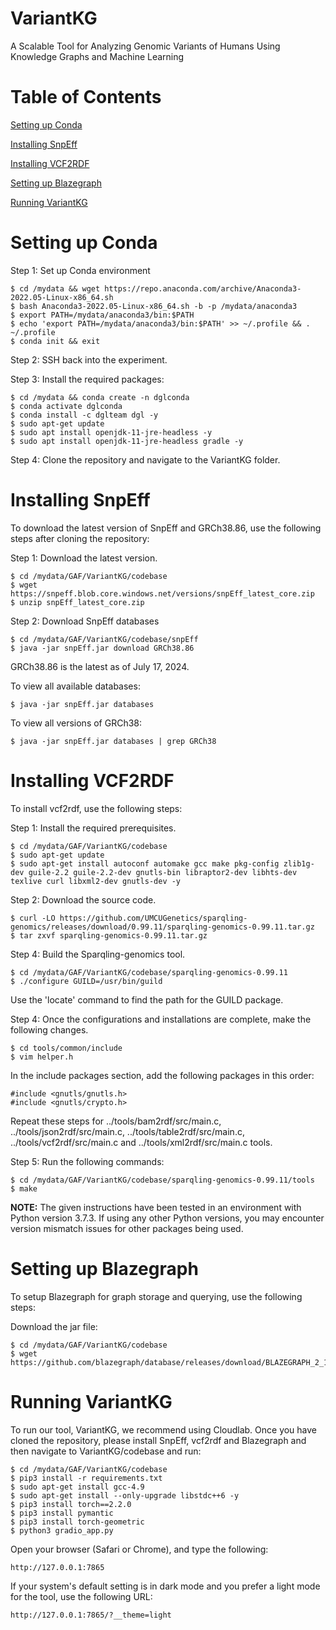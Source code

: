 # VariantKG
A Scalable Tool for Analyzing Genomic Variants of Humans Using Knowledge Graphs and Machine Learning

# Table of Contents

[Setting up Conda](#conda-setup)

[Installing SnpEff](#installing-snpeff)

[Installing VCF2RDF](#installing-vcf2rdf)

[Setting up Blazegraph](#installing-blazegraph)

[Running VariantKG](#run-variantKG)

# Setting up Conda

Step 1: Set up Conda environment

    $ cd /mydata && wget https://repo.anaconda.com/archive/Anaconda3-2022.05-Linux-x86_64.sh
    $ bash Anaconda3-2022.05-Linux-x86_64.sh -b -p /mydata/anaconda3
    $ export PATH=/mydata/anaconda3/bin:$PATH
    $ echo 'export PATH=/mydata/anaconda3/bin:$PATH' >> ~/.profile && . ~/.profile
    $ conda init && exit

Step 2: SSH back into the experiment.

Step 3: Install the required packages:

    $ cd /mydata && conda create -n dglconda
    $ conda activate dglconda
    $ conda install -c dglteam dgl -y 
    $ sudo apt-get update
    $ sudo apt install openjdk-11-jre-headless -y
    $ sudo apt install openjdk-11-jre-headless gradle -y

Step 4: Clone the repository and navigate to the VariantKG folder.

# Installing SnpEff
To download the latest version of SnpEff and GRCh38.86, use the following steps after cloning the repository:

Step 1: Download the latest version.

    $ cd /mydata/GAF/VariantKG/codebase
    $ wget https://snpeff.blob.core.windows.net/versions/snpEff_latest_core.zip
    $ unzip snpEff_latest_core.zip

Step 2: Download SnpEff databases

    $ cd /mydata/GAF/VariantKG/codebase/snpEff
    $ java -jar snpEff.jar download GRCh38.86

GRCh38.86 is the latest as of July 17, 2024.

To view all available databases: 

    $ java -jar snpEff.jar databases

To view all versions of GRCh38:

    $ java -jar snpEff.jar databases | grep GRCh38

# Installing VCF2RDF

To install vcf2rdf, use the following steps:

Step 1: Install the required prerequisites.

    $ cd /mydata/GAF/VariantKG/codebase
    $ sudo apt-get update
    $ sudo apt-get install autoconf automake gcc make pkg-config zlib1g-dev guile-2.2 guile-2.2-dev gnutls-bin libraptor2-dev libhts-dev texlive curl libxml2-dev gnutls-dev -y

Step 2: Download the source code.

    $ curl -LO https://github.com/UMCUGenetics/sparqling-genomics/releases/download/0.99.11/sparqling-genomics-0.99.11.tar.gz
    $ tar zxvf sparqling-genomics-0.99.11.tar.gz

Step 4: Build the Sparqling-genomics tool.

    $ cd /mydata/GAF/VariantKG/codebase/sparqling-genomics-0.99.11
    $ ./configure GUILD=/usr/bin/guild

Use the 'locate' command to find the path for the GUILD package.

Step 4: Once the configurations and installations are complete, make the following changes.

    $ cd tools/common/include
    $ vim helper.h

In the include packages section, add the following packages in this order:

    #include <gnutls/gnutls.h>
    #include <gnutls/crypto.h>

Repeat these steps for ../tools/bam2rdf/src/main.c, ../tools/json2rdf/src/main.c, ../tools/table2rdf/src/main.c, ../tools/vcf2rdf/src/main.c and ../tools/xml2rdf/src/main.c tools.

Step 5: Run the following commands:

    $ cd /mydata/GAF/VariantKG/codebase/sparqling-genomics-0.99.11/tools
    $ make

<b>NOTE:</b> The given instructions have been tested in an environment with Python version 3.7.3. If using any other Python versions, you may encounter version mismatch issues for other packages being used.

# Setting up Blazegraph

To setup Blazegraph for graph storage and querying, use the following steps:

Download the jar file:

    $ cd /mydata/GAF/VariantKG/codebase
    $ wget https://github.com/blazegraph/database/releases/download/BLAZEGRAPH_2_1_6_RC/blazegraph.jar

# Running VariantKG

To run our tool, VariantKG, we recommend using Cloudlab. Once you have cloned the repository, please install SnpEff, vcf2rdf and Blazegraph and then navigate to VariantKG/codebase and run:

    $ cd /mydata/GAF/VariantKG/codebase
    $ pip3 install -r requirements.txt
    $ sudo apt-get install gcc-4.9
    $ sudo apt-get install --only-upgrade libstdc++6 -y
    $ pip3 install torch==2.2.0
    $ pip3 install pymantic
    $ pip3 install torch-geometric
    $ python3 gradio_app.py

Open your browser (Safari or Chrome), and type the following:

    http://127.0.0.1:7865

If your system's default setting is in dark mode and you prefer a light mode for the tool, use the following URL:

    http://127.0.0.1:7865/?__theme=light
